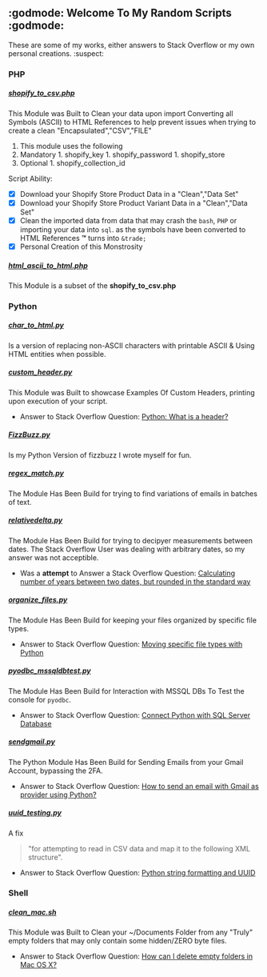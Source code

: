 ## :godmode: Welcome To My Random Scripts :godmode:

These are some of my works, either answers to Stack Overflow or my own personal creations. :suspect:

### PHP
##### [shopify_to_csv.php](https://github.com/JayRizzo/Random_Scripts/blob/master/shopify_to_csv.php)
This Module was Built to Clean your data upon import Converting all Symbols (ASCII) to HTML References to help prevent issues when trying to create a clean "Encapsulated","CSV","FILE"

1. This module uses the following
  1. Mandatory
    1. shopify_key
    1. shopify_password
    1. shopify_store 
  1. Optional
    1. shopify_collection_id

Script Ability:

- [x] Download your Shopify Store Product Data in a "Clean","Data Set"
- [x] Download your Shopify Store Product Variant Data in a "Clean","Data Set"
- [x] Clean the imported data from data that may crash the `bash`, `PHP` or importing your data into `sql`. as the symbols have been converted to HTML References __&trade;__ turns into `&trade;`
- [x] Personal Creation of this Monstrosity

##### [html_ascii_to_html.php](https://github.com/JayRizzo/Random_Scripts/blob/master/html_ascii_to_html.php)
This Module is a subset of the __shopify_to_csv.php__


### Python
#####  [char_to_html.py](https://github.com/JayRizzo/Random_Scripts/blob/master/char_to_html.py)
Is a version of replacing non-ASCII characters with printable ASCII & Using HTML entities when possible.

#####  [custom_header.py](https://github.com/JayRizzo/Random_Scripts/blob/master/custom_header.py)
This Module was Built to showcase Examples Of Custom Headers, printing upon execution of your script.
* Answer to Stack Overflow Question: [Python: What is a header?](https://stackoverflow.com/a/51914806/1896134)

#####  [FizzBuzz.py](https://github.com/JayRizzo/Random_Scripts/blob/master/FizzBuzz.py)
Is my Python Version of fizzbuzz I wrote myself for fun.

#####  [regex_match.py](https://github.com/JayRizzo/Random_Scripts/blob/master/regex_match.py)
The Module Has Been Build for trying to find variations of emails in batches of text.

#####  [relativedelta.py](https://github.com/JayRizzo/Random_Scripts/blob/master/relativedelta.py)
The Module Has Been Build for trying to decipyer measurements between dates. The Stack Overflow User was dealing with arbitrary dates, so my answer was not acceptible.
* Was a __attempt__ to Answer a Stack Overflow Question: [Calculating number of years between two dates, but rounded in the standard way](https://stackoverflow.com/q/52290952/1896134)

#####  [organize_files.py](https://github.com/JayRizzo/Random_Scripts/blob/master/organize_files.py)
The Module Has Been Build for keeping your files organized by specific file types.
* Answer to Stack Overflow Question: [Moving specific file types with Python](https://stackoverflow.com/a/50344578/1896134)

#####  [pyodbc_mssqldbtest.py](https://github.com/JayRizzo/Random_Scripts/blob/master/pyodbc_mssqldbtest.py)
The Module Has Been Build for Interaction with MSSQL DBs To Test the console for `pyodbc`.
* Answer to Stack Overflow Question: [Connect Python with SQL Server Database](https://stackoverflow.com/a/51627907/1896134)

#####  [sendgmail.py](https://github.com/JayRizzo/Random_Scripts/blob/master/sendgmail.py)
The Python Module Has Been Build for Sending Emails from your Gmail Account, bypassing the 2FA.
* Answer to Stack Overflow Question: [How to send an email with Gmail as provider using Python?](https://stackoverflow.com/a/51664129/1896134)

##### [uuid_testing.py](https://github.com/JayRizzo/Random_Scripts/blob/master/uuid_testing.py)
A fix
> "for attempting to read in CSV data and map it to the following XML structure".
* Answer to Stack Overflow Question: [Python string formatting and UUID](https://stackoverflow.com/a/52290812/1896134)

### Shell
##### [clean_mac.sh](https://github.com/JayRizzo/Random_Scripts/blob/master/clean_mac.sh)
This Module was Built to Clean your ~/Documents Folder from any "Truly" empty folders that may only contain some hidden/ZERO byte files.
* Answer to Stack Overflow Question: [How can I delete empty folders in Mac OS X?](https://superuser.com/a/1322425/247728)
